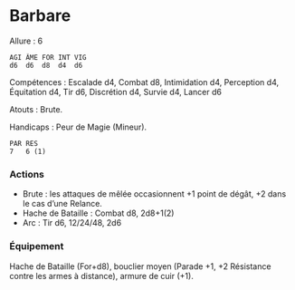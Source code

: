 # Barbare

Allure : 6

	AGI	ÂME	FOR	INT	VIG
	d6	d6	d8	d4	d6

Compétences : Escalade d4, Combat d8, Intimidation d4, Perception d4, Équitation d4, Tir d6, Discrétion d4, Survie d4, Lancer d6

Atouts : Brute.

Handicaps : Peur de Magie (Mineur).

	PAR	RES
	7	6 (1)

### Actions
- Brute : les attaques de mêlée occasionnent +1 point de dégât, +2 dans le cas d’une Relance.
- Hache de Bataille : Combat d8, 2d8+1(2)
- Arc : Tir d6, 12/24/48, 2d6

### Équipement
Hache de Bataille (For+d8), bouclier moyen (Parade +1, +2 Résistance contre les armes à distance), armure de cuir (+1).